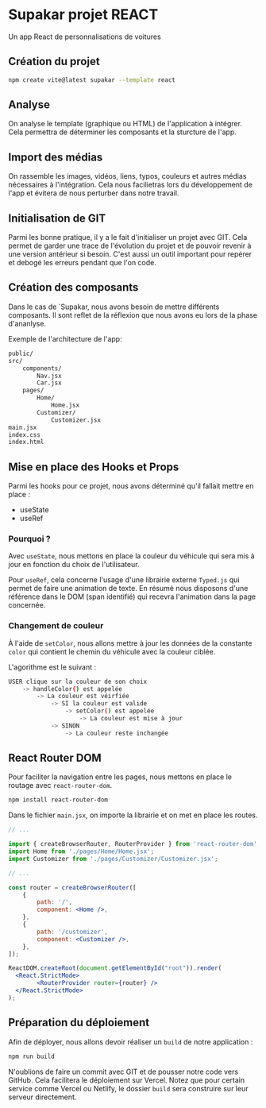 # Supakar projet REACT

Un app React de personnalisations de voitures


## Création du projet

```bash
npm create vite@latest supakar --template react
```

## Analyse

On analyse le template (graphique ou HTML) de l'application à intégrer. Cela permettra de déterminer  les composants et la sturcture de l'app.

## Import des médias

On rassemble les images, vidéos, liens, typos, couleurs et autres médias nécessaires à l'intégration. Cela nous facilietras lors du développement de l'app et évitera de nous perturber dans notre travail.

## Initialisation de GIT

Parmi les bonne pratique, il y a le fait d'initialiser un projet avec GIT. Cela permet de garder une trace de l'évolution du projet et de pouvoir revenir à une version antérieur si besoin. C'est aussi un outil important pour repérer et debogé les erreurs pendant que l'on code.

## Création des composants

Dans le cas de `Supakar, nous avons besoin de mettre différents composants. Il sont reflet de la réflexion que nous avons eu lors de la phase d'ananlyse.

Exemple de l'architecture de l'app:

```bash
public/
src/
    components/
        Nav.jsx
        Car.jsx
    pages/
        Home/
            Home.jsx
        Customizer/
            Customizer.jsx      
main.jsx
index.css
index.html
```

## Mise en place des Hooks et Props

Parmi les hooks pour ce projet, nous avons déterminé qu'il fallait mettre en place :
- useState
- useRef

### Pourquoi ?

Avec `useState`, nous mettons en place la couleur du véhicule qui sera mis à jour en fonction du choix de l'utilisateur.

Pour `useRef`, cela concerne l'usage d'une librairie externe `Typed.js` qui permet de faire une animation de texte. En résumé nous disposons d'une référence dans le DOM (span identifié) qui recevra l'animation dans la page concernée.

### Changement de couleur

À l'aide de `setColor`, nous allons mettre à jour les données de la constante `color` qui contient le chemin du véhicule avec la couleur ciblée.

L'agorithme est le suivant :

```bash
USER clique sur la couleur de son choix
    -> handleColor() est appelée
        -> La couleur est véirfiée
            -> SI la couleur est valide
                -> setColor() est appelée
                    -> La couleur est mise à jour
            -> SINON
                -> La couleur reste inchangée
```

## React Router DOM

Pour faciliter la navigation entre les pages, nous mettons en place le routage avec `react-router-dom`.

```bash
npm install react-router-dom
```

Dans le fichier `main.jsx`, on importe la librairie et on met en place les routes.

```jsx
// ...

import { createBrowserRouter, RouterProvider } from 'react-router-dom';
import Home from './pages/Home/Home.jsx';
import Customizer from './pages/Customizer/Customizer.jsx';

// ...

const router = createBrowserRouter([
    {
        path: '/',
        component: <Home />,
    },
    {
        path: '/customizer',
        component: <Customizer />,
    },
]);

ReactDOM.createRoot(document.getElementById("root")).render(
  <React.StrictMode>
        <RouterProvider router={router} />
  </React.StrictMode>
);

```

## Préparation du déploiement

Afin de déployer, nous allons devoir réaliser un `build` de notre application :

```bash
npm run build
```

N'oublions de faire un commit avec GIT et de pousser notre code vers GitHub. Cela facilitera le déploiement sur Vercel. Notez que pour certain service comme Vercel ou Netlify, le dossier `build` sera construire sur leur serveur directement.
